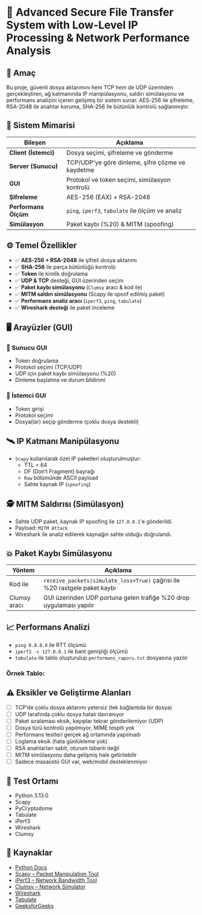 # 🔐 Advanced Secure File Transfer System with Low-Level IP Processing & Network Performance Analysis

## 📌 Amaç

Bu proje, güvenli dosya aktarımını hem TCP hem de UDP üzerinden gerçekleştiren, ağ katmanında IP manipülasyonu, saldırı simülasyonu ve performans analizini içeren gelişmiş bir sistem sunar. AES-256 ile şifreleme, RSA-2048 ile anahtar koruma, SHA-256 ile bütünlük kontrolü sağlanmıştır.

## 🧱 Sistem Mimarisi

| Bileşen            | Açıklama                                                   |
|--------------------|------------------------------------------------------------|
| **Client (İstemci)**     | Dosya seçimi, şifreleme ve gönderme                      |
| **Server (Sunucu)**      | TCP/UDP'ye göre dinleme, şifre çözme ve kaydetme         |
| **GUI**             | Protokol ve token seçimi, simülasyon kontrolü             |
| **Şifreleme**        | AES-256 (EAX) + RSA-2048                                   |
| **Performans Ölçüm** | `ping`, `iperf3`, `tabulate` ile ölçüm ve analiz           |
| **Simülasyon**       | Paket kaybı (%20) & MITM (spoofing)                        |

## ⚙️ Temel Özellikler

- ✅ **AES-256 + RSA-2048** ile şifreli dosya aktarımı  
- ✅ **SHA-256** ile parça bütünlüğü kontrolü  
- ✅ **Token** ile kimlik doğrulama  
- ✅ **UDP & TCP** desteği, GUI üzerinden seçim  
- ✅ **Paket kaybı simülasyonu** (`Clumsy` aracı & kod ile)  
- ✅ **MITM saldırı simülasyonu** (Scapy ile spoof edilmiş paket)  
- ✅ **Performans analiz aracı** (`iperf3`, `ping`, `tabulate`)  
- ✅ **Wireshark desteği** ile paket inceleme  

## 🖥️ Arayüzler (GUI)

### 🔹 Sunucu GUI
- Token doğrulama
- Protokol seçimi (TCP/UDP)
- UDP için paket kaybı simülasyonu (%20)
- Dinleme başlatma ve durum bildirimi

### 🔹 İstemci GUI
- Token girişi
- Protokol seçimi
- Dosya(lar) seçip gönderme (çoklu dosya destekli)

## 🛰️ IP Katmanı Manipülasyonu

- `Scapy` kullanılarak özel IP paketleri oluşturulmuştur:
  - TTL = 64
  - DF (Don’t Fragment) bayrağı
  - `Raw` bölümünde ASCII payload
  - Sahte kaynak IP (`spoofing`)

## 🕵️ MITM Saldırısı (Simülasyon)

- Sahte UDP paket, kaynak IP spoofing ile `127.0.0.1`'e gönderildi.
- Payload: `MITM Attack`
- Wireshark ile analiz edilerek kaynağın sahte olduğu doğrulandı.

## 💥 Paket Kaybı Simülasyonu

| Yöntem        | Açıklama                                                                 |
|---------------|--------------------------------------------------------------------------|
| Kod ile       | `receive_packets(simulate_loss=True)` çağrısı ile %20 rastgele paket kaybı |
| Clumsy aracı  | GUI üzerinden UDP portuna gelen trafiğe %20 drop uygulaması yapılır     |

## 📈 Performans Analizi

- `ping 8.8.8.8` ile RTT ölçümü
- `iperf3 -c 127.0.0.1` ile bant genişliği ölçümü
- `tabulate` ile tablo oluşturulup `performans_raporu.txt` dosyasına yazılır

### Örnek Tablo:


## ⚠️ Eksikler ve Geliştirme Alanları

- [ ] TCP'de çoklu dosya aktarımı yetersiz (tek bağlantıda bir dosya)
- [ ] UDP tarafında çoklu dosya hatalı davranıyor
- [ ] Paket sıralaması eksik, kayıplar tekrar gönderilemiyor (UDP)
- [ ] Dosya türü kontrolü yapılmıyor, MIME tespiti yok
- [ ] Performans testleri gerçek ağ ortamında yapılmadı
- [ ] Loglama eksik (hata günlükleme yok)
- [ ] RSA anahtarları sabit, oturum tabanlı değil
- [ ] MITM simülasyonu daha gelişmiş hale getirilebilir
- [ ] Sadece masaüstü GUI var, web/mobil desteklenmiyor

## 🧪 Test Ortamı

- Python 3.13.0
- Scapy
- PyCryptodome
- Tabulate
- iPerf3
- Wireshark
- Clumsy

## 🔗 Kaynaklar

- [Python Docs](https://docs.python.org/3/)
- [Scapy – Packet Manipulation Tool](https://scapy.net)
- [iPerf3 – Network Bandwidth Tool](https://github.com/esnet/iperf)
- [Clumsy – Network Simulator](https://jagt.github.io/clumsy/)
- [Wireshark](https://www.wireshark.org/)
- [Tabulate](https://pypi.org/project/tabulate/)
- [GeeksforGeeks](https://www.geeksforgeeks.org)



